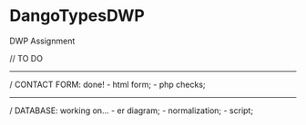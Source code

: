 # DangoTypesDWP
DWP Assignment

// TO DO
__________________________
  / CONTACT FORM: done!
    - html form;
    - php checks;
__________________________    
  / DATABASE: working on...
    - er diagram;
    - normalization;
    - script;
